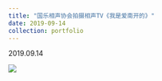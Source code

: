 ```yaml
---
title: "国乐相声协会拍摄相声TV《我是爱南开的》"
date: 2019-09-14
collection: portfolio
---
```


2019.09.14

<img src="https://llddeddym.github.io/images/2019-09-14.jpg"/>

